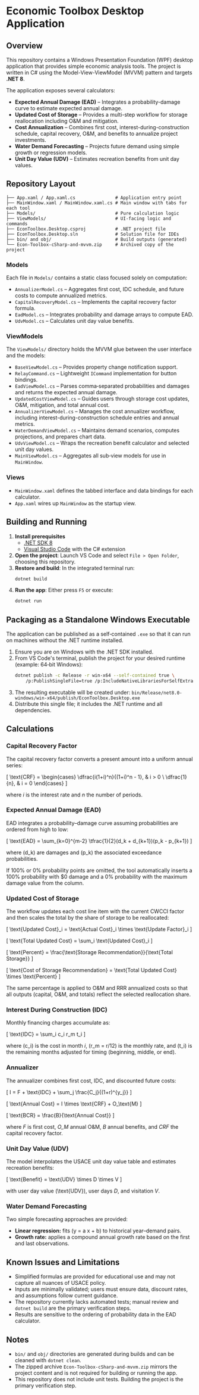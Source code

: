 # Economic Toolbox Desktop Application

## Overview

This repository contains a Windows Presentation Foundation (WPF) desktop application that provides simple economic analysis tools.
The project is written in C# using the Model-View-ViewModel (MVVM) pattern and targets **.NET 8**.

The application exposes several calculators:

- **Expected Annual Damage (EAD)** – Integrates a probability-damage curve to estimate expected annual damage.
- **Updated Cost of Storage** – Provides a multi-step workflow for storage reallocation including O&M and mitigation.
- **Cost Annualization** – Combines first cost, interest-during-construction schedule, capital recovery, O&M, and benefits to annualize project investments.
- **Water Demand Forecasting** – Projects future demand using simple growth or regression models.
- **Unit Day Value (UDV)** – Estimates recreation benefits from unit day values.

## Repository Layout

```
├── App.xaml / App.xaml.cs               # Application entry point
├── MainWindow.xaml / MainWindow.xaml.cs # Main window with tabs for each tool
├── Models/                              # Pure calculation logic
├── ViewModels/                          # UI-facing logic and commands
├── EconToolbox.Desktop.csproj           # .NET project file
├── EconToolbox.Desktop.sln              # Solution file for IDEs
├── bin/ and obj/                        # Build outputs (generated)
└── Econ-Toolbox-cSharp-and-mvvm.zip     # Archived copy of the project
```

### Models

Each file in `Models/` contains a static class focused solely on computation:

- `AnnualizerModel.cs` – Aggregates first cost, IDC schedule, and future costs to compute annualized metrics.
- `CapitalRecoveryModel.cs` – Implements the capital recovery factor formula.
- `EadModel.cs` – Integrates probability and damage arrays to compute EAD.
- `UdvModel.cs` – Calculates unit day value benefits.

### ViewModels

The `ViewModels/` directory holds the MVVM glue between the user interface and the models:

- `BaseViewModel.cs` – Provides property change notification support.
- `RelayCommand.cs` – Lightweight `ICommand` implementation for button bindings.
- `EadViewModel.cs` – Parses comma‑separated probabilities and damages and returns the expected annual damage.
- `UpdatedCostViewModel.cs` – Guides users through storage cost updates, O&M, mitigation, and total annual cost.
- `AnnualizerViewModel.cs` – Manages the cost annualizer workflow, including interest-during-construction schedule entries and annual metrics.
- `WaterDemandViewModel.cs` – Maintains demand scenarios, computes projections, and prepares chart data.
- `UdvViewModel.cs` – Wraps the recreation benefit calculator and selected unit day values.
- `MainViewModel.cs` – Aggregates all sub‑view models for use in `MainWindow`.

### Views

- `MainWindow.xaml` defines the tabbed interface and data bindings for each calculator.
- `App.xaml` wires up `MainWindow` as the startup view.

## Building and Running

1. **Install prerequisites**
   - [.NET SDK 8](https://dotnet.microsoft.com/en-us/download)
   - [Visual Studio Code](https://code.visualstudio.com/) with the C# extension
2. **Open the project**: Launch VS Code and select `File > Open Folder`, choosing this repository.
3. **Restore and build**: In the integrated terminal run:
   ```bash
   dotnet build
   ```
4. **Run the app**: Either press `F5` or execute:
   ```bash
   dotnet run
   ```

## Packaging as a Standalone Windows Executable

The application can be published as a self‑contained `.exe` so that it can run on machines without the .NET runtime installed.

1. Ensure you are on Windows with the .NET SDK installed.
2. From VS Code's terminal, publish the project for your desired runtime (example: 64‑bit Windows):
   ```bash
   dotnet publish -c Release -r win-x64 --self-contained true \
       /p:PublishSingleFile=true /p:IncludeNativeLibrariesForSelfExtract=true
   ```
3. The resulting executable will be created under:
   `bin/Release/net8.0-windows/win-x64/publish/EconToolbox.Desktop.exe`
4. Distribute this single file; it includes the .NET runtime and all dependencies.

## Calculations

### Capital Recovery Factor

The capital recovery factor converts a present amount into a uniform annual series:

\[
\text{CRF} =
\begin{cases}
\dfrac{i(1+i)^n}{(1+i)^n - 1}, & i > 0 \\
\dfrac{1}{n}, & i = 0
\end{cases}
\]

where *i* is the interest rate and *n* the number of periods.

### Expected Annual Damage (EAD)

EAD integrates a probability–damage curve assuming probabilities are ordered from high to low:

\[
\text{EAD} = \sum_{k=0}^{m-2} \tfrac{1}{2}(d_k + d_{k+1})(p_k - p_{k+1})
\]

where \(d_k\) are damages and \(p_k\) the associated exceedance probabilities.

If 100% or 0% probability points are omitted, the tool automatically inserts
a 100% probability with $0 damage and a 0% probability with the maximum damage
value from the column.

### Updated Cost of Storage

The workflow updates each cost line item with the current CWCCI factor and then
scales the total by the share of storage to be reallocated:

\[
\text{Updated Cost}_i = \text{Actual Cost}_i \times \text{Update Factor}_i
\]

\[
\text{Total Updated Cost} = \sum_i \text{Updated Cost}_i
\]

\[
\text{Percent} = \frac{\text{Storage Recommendation}}{\text{Total Storage}}
\]

\[
\text{Cost of Storage Recommendation} = \text{Total Updated Cost} \times \text{Percent}
\]

The same percentage is applied to O&M and RRR annualized costs so that all
outputs (capital, O&M, and totals) reflect the selected reallocation share.

### Interest During Construction (IDC)

Monthly financing charges accumulate as:

\[
\text{IDC} = \sum_i c_i r_m t_i
\]

where \(c_i\) is the cost in month *i*, \(r_m = r/12\) is the monthly rate, and \(t_i\) is the remaining months adjusted for timing (beginning, middle, or end).

### Annualizer

The annualizer combines first cost, IDC, and discounted future costs:

\[
I = F + \text{IDC} + \sum_j \frac{C_j}{(1+r)^{y_j}}
\]

\[
\text{Annual Cost} = I \times \text{CRF} + O\_\text{M}
\]

\[
\text{BCR} = \frac{B}{\text{Annual Cost}}
\]

where *F* is first cost, *O\_M* annual O&M, *B* annual benefits, and *CRF* the capital recovery factor.

### Unit Day Value (UDV)

The model interpolates the USACE unit day value table and estimates recreation benefits:

\[
\text{Benefit} = \text{UDV} \times D \times V
\]

with user day value \(\text{UDV}\), user days *D*, and visitation *V*.

### Water Demand Forecasting

Two simple forecasting approaches are provided:

- **Linear regression:** fits \(y = a x + b\) to historical year–demand pairs.
- **Growth rate:** applies a compound annual growth rate based on the first and last observations.

## Known Issues and Limitations

- Simplified formulas are provided for educational use and may not capture all nuances of USACE policy.
- Inputs are minimally validated; users must ensure data, discount rates, and assumptions follow current guidance.
- The repository currently lacks automated tests; manual review and `dotnet build` are the primary verification steps.
- Results are sensitive to the ordering of probability data in the EAD calculator.

## Notes

- `bin/` and `obj/` directories are generated during builds and can be cleaned with `dotnet clean`.
- The zipped archive `Econ-Toolbox-cSharp-and-mvvm.zip` mirrors the project content and is not required for building or running the app.
- This repository does not include unit tests. Building the project is the primary verification step.

